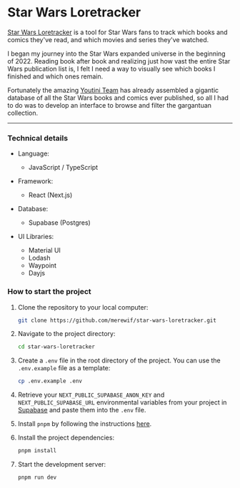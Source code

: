 # Star Wars Loretracker

[Star Wars Loretracker](https://star-wars-loretracker.vercel.app/) is a tool for Star Wars fans to track which books and comics they've read, and which movies and series they've watched.

I began my journey into the Star Wars expanded universe in the beginning of 2022. Reading book after book and realizing just how vast the entire Star Wars publication list is, I felt I need a way to visually see which books I finished and which ones remain.

Fortunately the amazing [Youtini Team](https://youtini.com) has already assembled a gigantic database of all the Star Wars books and comics ever published, so all I had to do was to develop an interface to browse and filter the gargantuan collection.

---

### Technical details

- Language:
  - JavaScript / TypeScript
- Framework:
  - React (Next.js)
- Database:
  - Supabase (Postgres)
- UI Libraries:

  - Material UI
  - Lodash
  - Waypoint
  - Dayjs

### How to start the project

1. Clone the repository to your local computer:

   ```bash
   git clone https://github.com/merewif/star-wars-loretracker.git
   ```

2. Navigate to the project directory:

   ```bash
   cd star-wars-loretracker
   ```

3. Create a `.env` file in the root directory of the project. You can use the `.env.example` file as a template:

   ```bash
   cp .env.example .env
   ```

4. Retrieve your `NEXT_PUBLIC_SUPABASE_ANON_KEY` and `NEXT_PUBLIC_SUPABASE_URL` environmental variables from your project in [Supabase](https://supabase.com/) and paste them into the `.env` file.

5. Install `pnpm` by following the instructions [here](https://pnpm.io/installation).

6. Install the project dependencies:

   ```bash
   pnpm install
   ```

7. Start the development server:

   ```bash
   pnpm run dev
   ```
